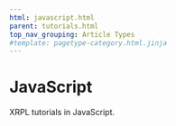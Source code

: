 ```yaml
---
html: javascript.html
parent: tutorials.html
top_nav_grouping: Article Types
#template: pagetype-category.html.jinja
---
```

# JavaScript

XRPL tutorials in JavaScript.
